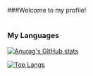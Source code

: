 ###Welcome to my profile!
#
### My Languages


[![Anurag's GitHub stats](https://github-readme-stats.vercel.app/api?username=isaacdll23&show_icons=true&theme=radical)](https://github.com/anuraghazra/github-readme-stats)

[![Top Langs](https://github-readme-stats.vercel.app/api/top-langs/?username=isaacdll23)](https://github.com/anuraghazra/github-readme-stats)

